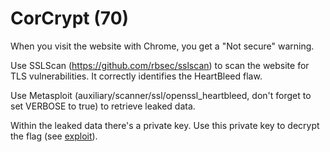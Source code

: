 # CorCrypt (70)

When you visit the website with Chrome, you get a "Not secure" warning.

Use SSLScan (https://github.com/rbsec/sslscan) to scan the website for TLS vulnerabilities. It correctly identifies the HeartBleed flaw.

Use Metasploit (auxiliary/scanner/ssl/openssl_heartbleed, don't forget to set VERBOSE to true) to retrieve leaked data.

Within the leaked data there's a private key. Use this private key to decrypt the flag (see [exploit](./exploit)).
